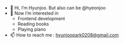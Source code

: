 - 👋 Hi, I’m Hyunjoo. But also can be @hyeonjoo
- 👀 Now I’m interested in
  - Frontend development
  - Reading books
  - Playing piano
- 📫 How to reach me : hyunjoopark0208@gmail.com

<!---
hyeonjoo/hyeonjoo is a ✨ special ✨ repository because its `README.md` (this file) appears on your GitHub profile.
You can click the Preview link to take a look at your changes.
--->
